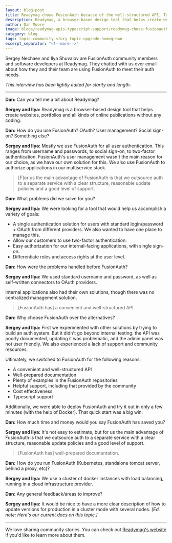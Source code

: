 ```yaml
---
layout: blog-post
title: Readymag chose FusionAuth because of the well-structured API, Typescript SDK, and helpful support
description: Readymag, a browser-based design tool that helps create websites, portfolios and online publications uses FusionAuth because of its clear structure, reasonable update policies and support.
author: Dan Moore
image: blogs/readymag-apis-typescript-support/readymag-chose-fusionauth-because-of-the-well-structured-api-typescript-sdk-and-helpful-support-header-image.png
category: blog
tags: topic-community-story topic-upgrade-homegrown
excerpt_separator: "<!--more-->"
---
```


Sergey Nechaev and Ilya Shuvalov are FusionAuth community members and software developers at Readymag. They chatted with us over email about how they and their team are using FusionAuth to meet their auth needs. 

<!--more-->

*This interview has been lightly edited for clarity and length.*

-------

**Dan:** Can you tell me a bit about Readymag?

**Sergey and Ilya:** Readymag is a browser-based design tool that helps create websites, portfolios and all kinds of online publications without any coding.

**Dan:** How do you use FusionAuth? OAuth? User management? Social sign-on? Something else?
        
**Sergey and Ilya:** Mostly we use FusionAuth for all user authentication. This ranges from username and passwords, to social sign-on, to two-factor authentication. FusionAuth's user management wasn't the main reason for our choice, as we have our own solution for this. We also use FusionAuth to authorize applications in our multiservice stack.

> [F]or us the main advantage of FusionAuth is that we outsource auth to a separate service with a clear structure, reasonable update policies and a good level of support.

**Dan:** What problems did we solve for you?

**Sergey and Ilya:** We were looking for a tool that would help us accomplish a variety of goals: 

* A single authentication solution for users with standard login/password + OAuth from different providers. We also wanted to have one place to manage this.
* Allow our customers to use two-factor authentication.
* Easy authorization for our internal-facing applications, with single sign-on.
* Differentiate roles and access rights at the user level.

**Dan:** How were the problems handled before FusionAuth?

**Sergey and Ilya:** We used standard username and password, as well as self-written connectors to OAuth providers. 

Internal applications also had their own solutions, though there was no centralized management solution.

> [FusionAuth has] a convenient and well-structured API.

**Dan:** Why choose FusionAuth over the alternatives?

**Sergey and Ilya:** First we experimented with other solutions by trying to build an auth system. But it didn't go beyond internal testing: the API was poorly documented, updating it was problematic, and the admin panel was not user friendly. We also experienced a lack of support and community resources.

Ultimately, we switched to FusionAuth for the following reasons:

* A convenient and well-structured API
* Well-prepared documentation
* Plenty of examples in the FusionAuth repositories
* Helpful support, including that provided by the community
* Cost effectiveness
* Typescript support

Additionally, we were able to deploy FusionAuth and try it out in only a few minutes (with the help of Docker). That quick start was a big win.

**Dan:** How much time and money would you say FusionAuth has saved you?

**Sergey and Ilya:** It's not easy to estimate, but for us the main advantage of FusionAuth is that we outsource auth to a separate service with a clear structure, reasonable update policies and a good level of support.

> [FusionAuth has] well-prepared documentation.
        
**Dan:** How do you run FusionAuth (Kubernetes, standalone tomcat server, behind a proxy, etc)?

**Sergey and Ilya:** We use a cluster of docker instances with load balancing, running in a cloud infrastructure provider.

**Dan:** Any general feedback/areas to improve?

**Sergey and Ilya:** It would be nice to have a more clear description of how to update versions for production in a cluster mode with several nodes. _[Ed. note: Here's our [current docs](/docs/v1/tech/installation-guide/cluster#cluster-upgrades) on this topic.]_

-------

We love sharing community stories. You can check out [Readymag's website](https://readymag.com/) if you'd like to learn more about them.
